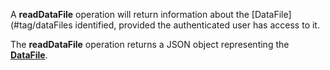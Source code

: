 A **readDataFile** operation will return information about the [DataFile](#tag/dataFiles identified, provided the authenticated user has access to it.

The **readDataFile** operation returns a JSON object representing the [**DataFile**](#tag/dataFiles).
